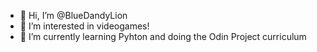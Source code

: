 - 👋 Hi, I’m @BlueDandyLion
- 👀 I’m interested in videogames!
- 🌱 I’m currently learning Pyhton and doing the Odin Project curriculum
<!---
BlueDandyLion/BlueDandyLion is a ✨ special ✨ repository because its `README.md` (this file) appears on your GitHub profile.
You can click the Preview link to take a look at your changes.
--->
